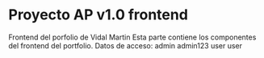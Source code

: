 # Proyecto AP v1.0 frontend
 Frontend del porfolio de Vidal Martin
Esta parte contiene los componentes del frontend del portfolio.
Datos de acceso:
admin admin123
user user